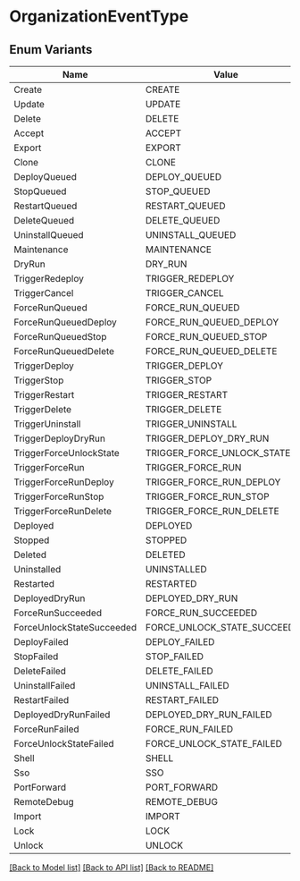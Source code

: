 # OrganizationEventType

## Enum Variants

| Name | Value |
|---- | -----|
| Create | CREATE |
| Update | UPDATE |
| Delete | DELETE |
| Accept | ACCEPT |
| Export | EXPORT |
| Clone | CLONE |
| DeployQueued | DEPLOY_QUEUED |
| StopQueued | STOP_QUEUED |
| RestartQueued | RESTART_QUEUED |
| DeleteQueued | DELETE_QUEUED |
| UninstallQueued | UNINSTALL_QUEUED |
| Maintenance | MAINTENANCE |
| DryRun | DRY_RUN |
| TriggerRedeploy | TRIGGER_REDEPLOY |
| TriggerCancel | TRIGGER_CANCEL |
| ForceRunQueued | FORCE_RUN_QUEUED |
| ForceRunQueuedDeploy | FORCE_RUN_QUEUED_DEPLOY |
| ForceRunQueuedStop | FORCE_RUN_QUEUED_STOP |
| ForceRunQueuedDelete | FORCE_RUN_QUEUED_DELETE |
| TriggerDeploy | TRIGGER_DEPLOY |
| TriggerStop | TRIGGER_STOP |
| TriggerRestart | TRIGGER_RESTART |
| TriggerDelete | TRIGGER_DELETE |
| TriggerUninstall | TRIGGER_UNINSTALL |
| TriggerDeployDryRun | TRIGGER_DEPLOY_DRY_RUN |
| TriggerForceUnlockState | TRIGGER_FORCE_UNLOCK_STATE |
| TriggerForceRun | TRIGGER_FORCE_RUN |
| TriggerForceRunDeploy | TRIGGER_FORCE_RUN_DEPLOY |
| TriggerForceRunStop | TRIGGER_FORCE_RUN_STOP |
| TriggerForceRunDelete | TRIGGER_FORCE_RUN_DELETE |
| Deployed | DEPLOYED |
| Stopped | STOPPED |
| Deleted | DELETED |
| Uninstalled | UNINSTALLED |
| Restarted | RESTARTED |
| DeployedDryRun | DEPLOYED_DRY_RUN |
| ForceRunSucceeded | FORCE_RUN_SUCCEEDED |
| ForceUnlockStateSucceeded | FORCE_UNLOCK_STATE_SUCCEEDED |
| DeployFailed | DEPLOY_FAILED |
| StopFailed | STOP_FAILED |
| DeleteFailed | DELETE_FAILED |
| UninstallFailed | UNINSTALL_FAILED |
| RestartFailed | RESTART_FAILED |
| DeployedDryRunFailed | DEPLOYED_DRY_RUN_FAILED |
| ForceRunFailed | FORCE_RUN_FAILED |
| ForceUnlockStateFailed | FORCE_UNLOCK_STATE_FAILED |
| Shell | SHELL |
| Sso | SSO |
| PortForward | PORT_FORWARD |
| RemoteDebug | REMOTE_DEBUG |
| Import | IMPORT |
| Lock | LOCK |
| Unlock | UNLOCK |


[[Back to Model list]](../README.md#documentation-for-models) [[Back to API list]](../README.md#documentation-for-api-endpoints) [[Back to README]](../README.md)



